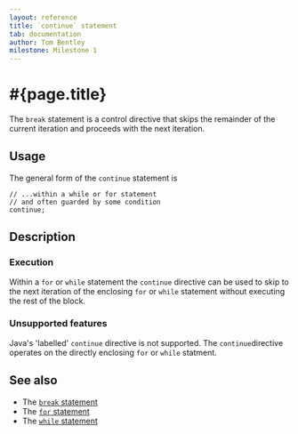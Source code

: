 ```yaml
---
layout: reference
title: `continue` statement
tab: documentation
author: Tom Bentley
milestone: Milestone 1
---
```


# #{page.title}

The `break` statement is a control directive that skips the remainder of the 
current iteration and proceeds with the next iteration.

## Usage 

The general form of the `continue` statement is

    // ...within a while or for statement
    // and often guarded by some condition
    continue;

## Description

### Execution

Within a `for` or `while` statement the `continue` directive can be used to 
skip to the next iteration of the enclosing `for` or `while` statement without 
executing the rest of the block.

### Unsupported features

Java's 'labelled' `continue` directive is not supported. The 
`continue`directive operates on the directly enclosing `for` or 
`while` statment.

## See also

* The [`break` statement](../break/)
* The [`for` statement](../for/)
* The [`while` statement](../while/)

